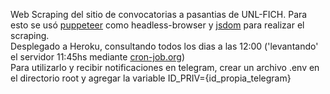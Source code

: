 Web Scraping del sitio de convocatorias a pasantias de UNL-FICH. Para esto se usó [puppeteer](https://www.npmjs.com/package/puppeteer) como headless-browser y [jsdom](https://www.npmjs.com/package/jsdom) para realizar el scraping.<br>
Desplegado a Heroku, consultando todos los dias a las 12:00 ('levantando' el servidor 11:45hs mediante [cron-job.org](https://cron-job.org/en/))<br>
Para utilizarlo y recibir notificaciones en telegram, crear un archivo .env en el directorio root y agregar la variable ID_PRIV={id_propia_telegram}
